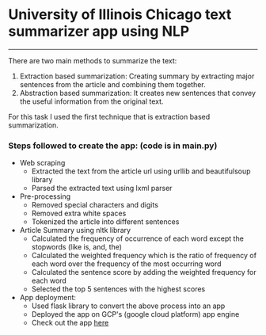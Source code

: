 # University of Illinois Chicago text summarizer app using NLP

------

There are two main methods to summarize the text:
1. Extraction based summarization:
   Creating summary by extracting major sentences from the article and combining them together.
2. Abstraction based summarization:
   It creates new sentences that convey the useful information from the original text.

For this task I used the first technique that is extraction based summarization.

### Steps followed to create the app: (code is in main.py)
- Web scraping
  - Extracted the text from the article url using urllib and beautifulsoup library
  - Parsed the extracted text using lxml parser
- Pre-processing
  - Removed special characters and digits
  - Removed extra white spaces
  - Tokenized the article into different sentences
- Article Summary using nltk library
  - Calculated the frequency of occurrence of each word except the stopwords (like is, and, the)
  - Calculated the weighted frequency which is the ratio of frequency of each word over the frequency of the most
       occurring word
  - Calculated the sentence score by adding the weighted frequency for each word
  - Selected the top 5 sentences with the highest scores
- App deployment:
  - Used flask library to convert the above process into an app
  - Deployed the app on GCP's (google cloud platform) app engine
  - Check out the app [here][]

<!-- external links -->
[here]:https://text-summarizer-nlp-app.appspot.com/


